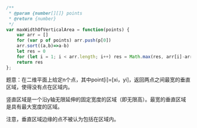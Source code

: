 ```javascript
/**
 * @param {number[][]} points
 * @return {number}
 */
var maxWidthOfVerticalArea = function(points) {
    var arr = []
    for (var p of points) arr.push(p[0])
    arr.sort((a,b)=>a-b)
    let res = 0
    for (let i = 1; i < arr.length; i++) res = Math.max(res, arr[i]-arr[i-1])
    return res
};
```

题意：在二维平面上给定n个点，其中point[i]=[xi，yi]，返回两点之间最宽的垂直区域，使得没有点在区域内。

竖直区域是一个沿y轴无限延伸的固定宽度的区域（即无限高）。最宽的垂直区域是具有最大宽度的区域。

注意，垂直区域边缘的点不被认为包括在区域内。